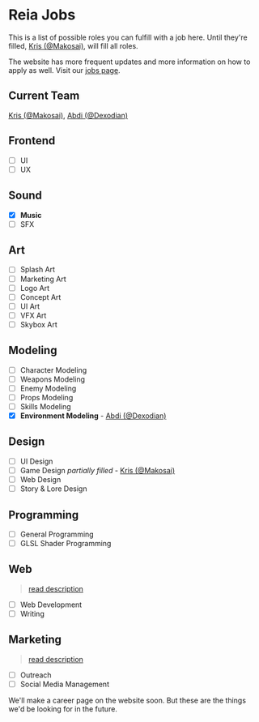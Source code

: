 # Reia Jobs

This is a list of possible roles you can fulfill with a job here. Until they're filled, [Kris (@Makosai)](https://github.com/Makosai), will fill all roles.

The website has more frequent updates and more information on how to apply as well. Visit our [jobs page](https://www.playreia.com/jobs).

## Current Team
[Kris (@Makosai)](https://github.com/Makosai),
[Abdi (@Dexodian)](https://github.com/Dexodian)


## Frontend
- [ ] UI
- [ ] UX

## Sound
- [x] **Music**
- [ ] SFX

## Art
- [ ] Splash Art
- [ ] Marketing Art
- [ ] Logo Art
- [ ] Concept Art
- [ ] UI Art
- [ ] VFX Art
- [ ] Skybox Art

## Modeling
- [ ] Character Modeling
- [ ] Weapons Modeling
- [ ] Enemy Modeling
- [ ] Props Modeling
- [ ] Skills Modeling
- [x] **Environment Modeling** - [Abdi (@Dexodian)](https://github.com/Dexodian)

## Design
- [ ] UI Design
- [ ] Game Design *partially filled* - [Kris (@Makosai)](https://github.com/Makosai)
- [ ] Web Design
- [ ] Story & Lore Design

## Programming
- [ ] General Programming
- [ ] GLSL Shader Programming

## Web

> [read description](./jobs/WEB.md)

- [ ] Web Development
- [ ] Writing

## Marketing

> [read description](./jobs/MARKETING.md)

- [ ] Outreach
- [ ] Social Media Management

We'll make a career page on the website soon. But these are the things we'd be looking for in the future.
